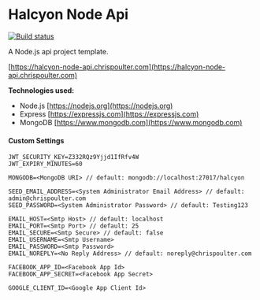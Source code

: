 # Halcyon Node Api

[![Build status](https://ci.appveyor.com/api/projects/status/9gg6pw0o8yn3hfcy?svg=true)](https://ci.appveyor.com/project/chrispoulter/halcyon-node-api)

A Node.js api project template.

[https://halcyon-node-api.chrispoulter.com](https://halcyon-node-api.chrispoulter.com)

**Technologies used:**

- Node.js
[https://nodejs.org](https://nodejs.org)
- Express
[https://expressjs.com](https://expressjs.com)
- MongoDB
[https://www.mongodb.com](https://www.mongodb.com)

#### Custom Settings
    JWT_SECURITY_KEY=Z332RQz9Yjjd1IfRfv4W
    JWT_EXPIRY_MINUTES=60

    MONGODB=<MongoDB URI> // default: mongodb://localhost:27017/halcyon

    SEED_EMAIL_ADDRESS=<System Administrator Email Address> // default: admin@chrispoulter.com
    SEED_PASSWORD=<System Administrator Password> // default: Testing123 

    EMAIL_HOST=<Smtp Host> // default: localhost
    EMAIL_PORT=<Smtp Port> // default: 25
    EMAIL_SECURE=<Smtp Secure> // default: false
    EMAIL_USERNAME=<Smtp Username>
    EMAIL_PASSWORD=<Smtp Password>
    EMAIL_NOREPLY=<No Reply Address> // default: noreply@chrispoulter.com

    FACEBOOK_APP_ID=<Facebook App Id>
    FACEBOOK_APP_SECRET=<Facebook App Secret>

    GOOGLE_CLIENT_ID=<Google App Client Id>
    